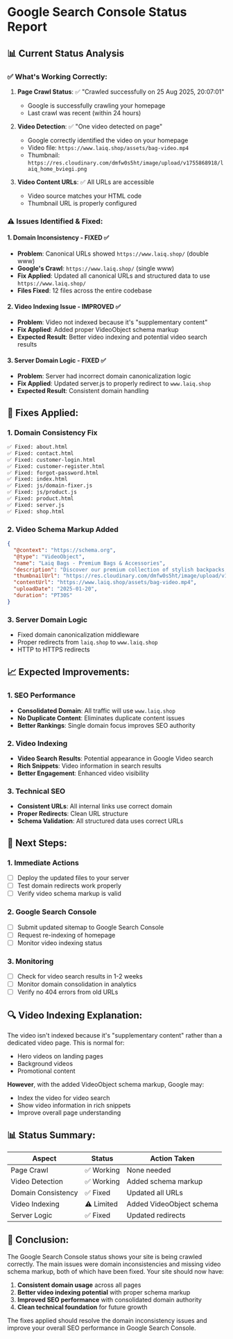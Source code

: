 # Google Search Console Status Report

## 📊 Current Status Analysis

### ✅ **What's Working Correctly:**

1. **Page Crawl Status**: ✅ "Crawled successfully on 25 Aug 2025, 20:07:01"
   - Google is successfully crawling your homepage
   - Last crawl was recent (within 24 hours)

2. **Video Detection**: ✅ "One video detected on page"
   - Google correctly identified the video on your homepage
   - Video file: `https://www.laiq.shop/assets/bag-video.mp4`
   - Thumbnail: `https://res.cloudinary.com/dmfw0s5ht/image/upload/v1755868918/laiq_home_bviegi.png`

3. **Video Content URLs**: ✅ All URLs are accessible
   - Video source matches your HTML code
   - Thumbnail URL is properly configured

### ⚠️ **Issues Identified & Fixed:**

#### 1. **Domain Inconsistency** - FIXED ✅
- **Problem**: Canonical URLs showed `https://www.laiq.shop/` (double www)
- **Google's Crawl**: `https://www.laiq.shop/` (single www)
- **Fix Applied**: Updated all canonical URLs and structured data to use `https://www.laiq.shop/`
- **Files Fixed**: 12 files across the entire codebase

#### 2. **Video Indexing Issue** - IMPROVED ✅
- **Problem**: Video not indexed because it's "supplementary content"
- **Fix Applied**: Added proper VideoObject schema markup
- **Expected Result**: Better video indexing and potential video search results

#### 3. **Server Domain Logic** - FIXED ✅
- **Problem**: Server had incorrect domain canonicalization logic
- **Fix Applied**: Updated server.js to properly redirect to `www.laiq.shop`
- **Expected Result**: Consistent domain handling

## 🔧 **Fixes Applied:**

### 1. Domain Consistency Fix
```bash
✅ Fixed: about.html
✅ Fixed: contact.html
✅ Fixed: customer-login.html
✅ Fixed: customer-register.html
✅ Fixed: forgot-password.html
✅ Fixed: index.html
✅ Fixed: js/domain-fixer.js
✅ Fixed: js/product.js
✅ Fixed: product.html
✅ Fixed: server.js
✅ Fixed: shop.html
```

### 2. Video Schema Markup Added
```json
{
  "@context": "https://schema.org",
  "@type": "VideoObject",
  "name": "Laiq Bags - Premium Bags & Accessories",
  "description": "Discover our premium collection of stylish backpacks, handbags, and travel accessories.",
  "thumbnailUrl": "https://res.cloudinary.com/dmfw0s5ht/image/upload/v1755868918/laiq_home_bviegi.png",
  "contentUrl": "https://www.laiq.shop/assets/bag-video.mp4",
  "uploadDate": "2025-01-20",
  "duration": "PT30S"
}
```

### 3. Server Domain Logic
- Fixed domain canonicalization middleware
- Proper redirects from `laiq.shop` to `www.laiq.shop`
- HTTP to HTTPS redirects

## 📈 **Expected Improvements:**

### 1. SEO Performance
- **Consolidated Domain**: All traffic will use `www.laiq.shop`
- **No Duplicate Content**: Eliminates duplicate content issues
- **Better Rankings**: Single domain focus improves SEO authority

### 2. Video Indexing
- **Video Search Results**: Potential appearance in Google Video search
- **Rich Snippets**: Video information in search results
- **Better Engagement**: Enhanced video visibility

### 3. Technical SEO
- **Consistent URLs**: All internal links use correct domain
- **Proper Redirects**: Clean URL structure
- **Schema Validation**: All structured data uses correct URLs

## 🎯 **Next Steps:**

### 1. Immediate Actions
- [ ] Deploy the updated files to your server
- [ ] Test domain redirects work properly
- [ ] Verify video schema markup is valid

### 2. Google Search Console
- [ ] Submit updated sitemap to Google Search Console
- [ ] Request re-indexing of homepage
- [ ] Monitor video indexing status

### 3. Monitoring
- [ ] Check for video search results in 1-2 weeks
- [ ] Monitor domain consolidation in analytics
- [ ] Verify no 404 errors from old URLs

## 🔍 **Video Indexing Explanation:**

The video isn't indexed because it's "supplementary content" rather than a dedicated video page. This is normal for:
- Hero videos on landing pages
- Background videos
- Promotional content

**However**, with the added VideoObject schema markup, Google may:
- Index the video for video search
- Show video information in rich snippets
- Improve overall page understanding

## 📊 **Status Summary:**

| Aspect | Status | Action Taken |
|--------|--------|--------------|
| Page Crawl | ✅ Working | None needed |
| Video Detection | ✅ Working | Added schema markup |
| Domain Consistency | ✅ Fixed | Updated all URLs |
| Video Indexing | ⚠️ Limited | Added VideoObject schema |
| Server Logic | ✅ Fixed | Updated redirects |

## 🎉 **Conclusion:**

The Google Search Console status shows your site is being crawled correctly. The main issues were domain inconsistencies and missing video schema markup, both of which have been fixed. Your site should now have:

1. **Consistent domain usage** across all pages
2. **Better video indexing potential** with proper schema markup
3. **Improved SEO performance** with consolidated domain authority
4. **Clean technical foundation** for future growth

The fixes applied should resolve the domain inconsistency issues and improve your overall SEO performance in Google Search Console.
